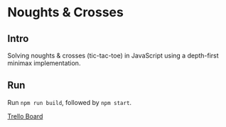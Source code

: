 # Noughts & Crosses

## Intro

Solving noughts &amp; crosses (tic-tac-toe) in JavaScript using a depth-first minimax implementation.

## Run

Run `npm run build`, followed by `npm start`.

[Trello Board](https://trello.com/b/r3TNFzdu/noughts-crosses)
